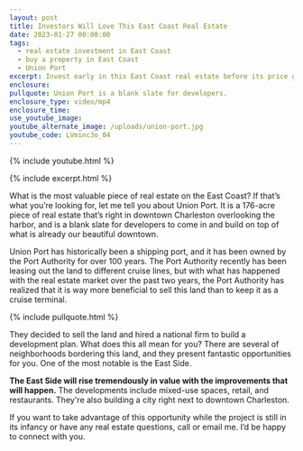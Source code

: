 ```yaml
---
layout: post
title: Investors Will Love This East Coast Real Estate
date: 2023-01-27 00:00:00
tags:
  - real estate investment in East Coast
  - buy a property in East Coast
  - Union Port
excerpt: Invest early in this East Coast real estate before its price goes up.
enclosure:
pullquote: Union Port is a blank slate for developers.
enclosure_type: video/mp4
enclosure_time:
use_youtube_image:
youtube_alternate_image: /uploads/union-port.jpg
youtube_code: LVminc3o_04
---
```

{% include youtube.html %}

{% include excerpt.html %}

What is the most valuable piece of real estate on the East Coast? If that’s what you’re looking for, let me tell you about Union Port. It is a 176-acre piece of real estate that’s right in downtown Charleston overlooking the harbor, and is a blank slate for developers to come in and build on top of what is already our beautiful downtown.&nbsp;

Union Port has historically been a shipping port, and it has been owned by the Port Authority for over 100 years. The Port Authority recently has been leasing out the land to different cruise lines, but with what has happened with the real estate market over the past two years, the Port Authority has realized that it is way more beneficial to sell this land than to keep it as a cruise terminal.

{% include pullquote.html %}

They decided to sell the land and hired a national firm to build a development plan. What does this all mean for you? There are several of neighborhoods bordering this land, and they present fantastic opportunities for you. One of the most notable is the East Side.

**The East Side will rise tremendously in value with the improvements that will happen.** The developments include mixed-use spaces, retail, and restaurants. They're also building a city right next to downtown Charleston.

If you want to take advantage of this opportunity while the project is still in its infancy or have any real estate questions, call or email me. I’d be happy to connect with you.